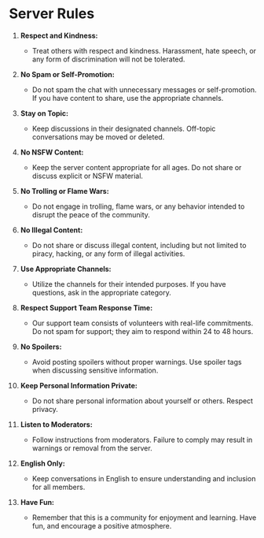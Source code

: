 # Server Rules

1. **Respect and Kindness:**
   - Treat others with respect and kindness. Harassment, hate speech, or any form of discrimination will not be tolerated.

2. **No Spam or Self-Promotion:**
   - Do not spam the chat with unnecessary messages or self-promotion. If you have content to share, use the appropriate channels.

3. **Stay on Topic:**
   - Keep discussions in their designated channels. Off-topic conversations may be moved or deleted.

4. **No NSFW Content:**
   - Keep the server content appropriate for all ages. Do not share or discuss explicit or NSFW material.

5. **No Trolling or Flame Wars:**
   - Do not engage in trolling, flame wars, or any behavior intended to disrupt the peace of the community.

6. **No Illegal Content:**
   - Do not share or discuss illegal content, including but not limited to piracy, hacking, or any form of illegal activities.

7. **Use Appropriate Channels:**
   - Utilize the channels for their intended purposes. If you have questions, ask in the appropriate category.

8. **Respect Support Team Response Time:**
   - Our support team consists of volunteers with real-life commitments. Do not spam for support; they aim to respond within 24 to 48 hours.

9. **No Spoilers:**
   - Avoid posting spoilers without proper warnings. Use spoiler tags when discussing sensitive information.

10. **Keep Personal Information Private:**
    - Do not share personal information about yourself or others. Respect privacy.

11. **Listen to Moderators:**
    - Follow instructions from moderators. Failure to comply may result in warnings or removal from the server.

12. **English Only:**
    - Keep conversations in English to ensure understanding and inclusion for all members.

13. **Have Fun:**
    - Remember that this is a community for enjoyment and learning. Have fun, and encourage a positive atmosphere.
